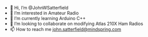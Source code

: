 - 👋 Hi, I’m @JohnWSatterfield
- 👀 I’m interested in Amateur Radio
- 🌱 I’m currently learning Arduino C++
- 💞️ I’m looking to collaborate on modifying Atlas 210X Ham Radios
- 📫 How to reach me john.satterfield@mindspring.com

<!---
JohnWSatterfield/JohnWSatterfield is a ✨ special ✨ repository because its `README.md` (this file) appears on your GitHub profile.
You can click the Preview link to take a look at your changes.
--->
